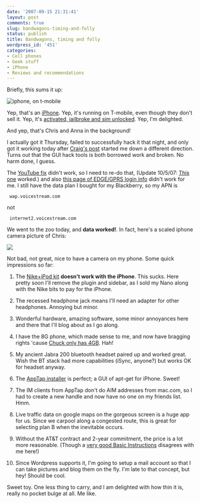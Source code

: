 ```yaml
---
date: '2007-09-15 21:31:41'
layout: post
comments: true
slug: bandwagons-timing-and-folly
status: publish
title: Bandwagons, timing and folly
wordpress_id: '451'
categories:
- Cell phones
- Geek stuff
- iPhone
- Reviews and recommendations
---
```


Briefly, this sums it up:


![iphone, on t-mobile](http://www.phfactor.net/wp-pics/iphone-tm-wpa.jpg)


 Yep, that's an [iPhone](http://www.apple.com/iphone/). Yep, it's running on T-mobile, even though they don't sell it. Yep, it's [activated, jailbroke and sim unlocked](http://iphone.fiveforty.net/wiki/index.php/Software_Unlock). Yep, I'm delighted.

And yep, that's Chris and Anna in the background!

I actually got it Thursday, failed to successfully hack it that night, and only got it working today after [Craig's post](http://www.robotmonkeypants.com/2007/09/14/unlocking-an-iphone/) started me down a different direction. Turns out that  the GUI hack tools is both borrowed work and broken. No harm done, I guess.

The [YouTube fix](http://www.ging.co.nz/youtube.php) didn't work, so I need to re-do that, (Update 10/5/07: [This one](http://www.hacktheiphone.com/74/iphone_youtube_mac_74.html) worked.) and also [this page of EDGE/GPRS login info](http://home2.btconnect.com/Taniwha/gprs.html) didn't work for me. I still have the data plan I bought for my Blackberry, so my APN is

    
    
     wap.voicestream.com


not

    
    
     internet2.voicestream.com


We went to the zoo today, and **data worked!**. In fact, here's a scaled iphone camera picture of Chris:

![](http://www.phfactor.net/wp-pics/chris-zoo-stroller-wpa.jpg)

Not bad, not great, nice to have a camera on my phone. Some quick impressions so far:



	
  1. The [Nike+iPod kit](http://www.phfactor.net/wp/2007/08/29/nikeipodwordpressplugin/) **doesn't work with the iPhone**. This sucks. Here pretty soon I'll remove the plugin and sidebar, as I sold my Nano along with the Nike bits to pay for the iPhone.

	
  2. The recessed headphone jack means I'll need an adapter for other headphones. Annoying but minor.

	
  3. Wonderful hardware, amazing software, some minor annoyances here and there that I'll blog about as I go along.

	
  4. I have the 8G phone, which made sense to me, and now have bragging rights 'cause [Chuck only has 4GB](http://www.dr-chuck.com/csev-blog/000365.html). Hah!

	
  5. My ancient Jabra 200 bluetooth headset paired up and worked great. Wish the BT stack had more capabilities (iSync, anyone?) but works OK for headset anyway.

	
  6. The [AppTap installer](http://iphone.nullriver.com/beta/) is perfect; a GUI of apt-get for iPhone. Sweet!

	
  7. The IM clients from AppTap don't do AIM addresses from mac.com, so I had to create a new handle and now have no one on my friends list. Hmm.

	
  8. Live traffic data on google maps on the gorgeous screen is a huge app for us. Since we carpool along a congested route, this is great for selecting plan B when the inevitable occurs.

	
  9. Without the AT&T contract and 2-year commitment, the price is a lot more reasonable. (Though a [very good Basic Instructions](http://www.basicinstructions.net/2007/09/how-to-fight-peer-pressure.html) disagrees with me here!)

	
  10. Since Wordpress supports it, I'm going to setup a mail account so that I can take pictures and blog them on the fly. I'm late to that concept, but hey! Should be cool.


Sweet toy. One less thing to carry, and I am delighted with how thin it is, really no pocket bulge at all. Me like.
